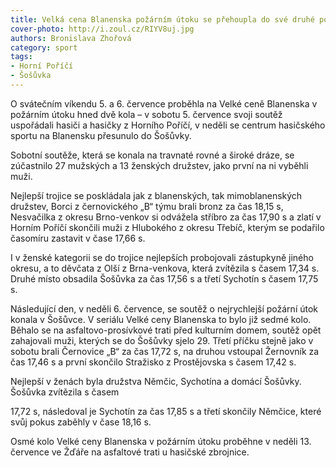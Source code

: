 ```yaml
---
title: Velká cena Blanenska požárním útoku se přehoupla do své druhé poloviny
cover-photo: http://i.zoul.cz/RIYV8uj.jpg
authors: Bronislava Zhořová
category: sport
tags:
- Horní Poříčí
- Šošůvka
---
```


O svátečním víkendu 5. a 6. července proběhla na Velké ceně Blanenska v požárním útoku hned dvě kola – v sobotu 5. července svoji soutěž uspořádali hasiči a hasičky z Horního Poříčí, v neděli se centrum hasičského sportu na Blanensku přesunulo do Šošůvky.

Sobotní soutěže, která se konala na travnaté rovné a široké dráze, se zúčastnilo 27 mužských a 13 ženských družstev, jako první na ni vyběhli muži.

Nejlepší trojice se poskládala jak z blanenských, tak mimoblanenských družstev, Borci z černovického „B“ týmu brali bronz za čas 18,15 s, Nesvačilka z okresu Brno-venkov si odvážela stříbro za čas 17,90 s a zlatí v Horním Poříčí skončili muži z Hlubokého z okresu Třebíč, kterým se podařilo časomíru zastavit v čase 17,66 s.

I v ženské kategorii se do trojice nejlepších probojovali zástupkyně jiného okresu, a to děvčata z Olší z Brna-venkova, která zvítězila s časem 17,34 s. Druhé místo obsadila Šošůvka za čas 17,56 s a třetí Sychotín s časem 17,75 s.

Následující den, v neděli 6. července, se soutěž o nejrychlejší požární útok konala v Šošůvce. V seriálu Velké ceny Blanenska to bylo již sedmé kolo. Běhalo se na asfaltovo-prosívkové trati před kulturním domem, soutěž opět zahajovali muži, kterých se do Šošůvky sjelo 29. Třetí příčku stejně jako v sobotu brali Černovice „B“ za čas 17,72 s, na druhou vstoupal Žernovník za čas 17,46 s a první skončilo Stražisko z Prostějovska s časem 17,42 s.

Nejlepší v ženách byla družstva Němčic, Sychotína a domácí Šošůvky. Šošůvka zvítězila s časem 

17,72 s, následoval je Sychotín za čas 17,85 s a třetí skončily Němčice, které svůj pokus zaběhly v čase 18,16 s.

Osmé kolo Velké ceny Blanenska v požárním útoku proběhne v neděli 13. července ve Žďáře na asfaltové trati u hasičské zbrojnice.